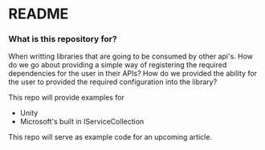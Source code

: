 # README #

### What is this repository for? ###

When writting libraries that are going to be consumed by other api's. How do we go about providing a
simple way of registering the required dependencies for the user in their APIs? How do we provided the 
ability for the user to provided the required configuration into the library?

This repo will provide examples for

- Unity
- Microsoft's built in IServiceCollection

This repo will serve as example code for an upcoming article.
